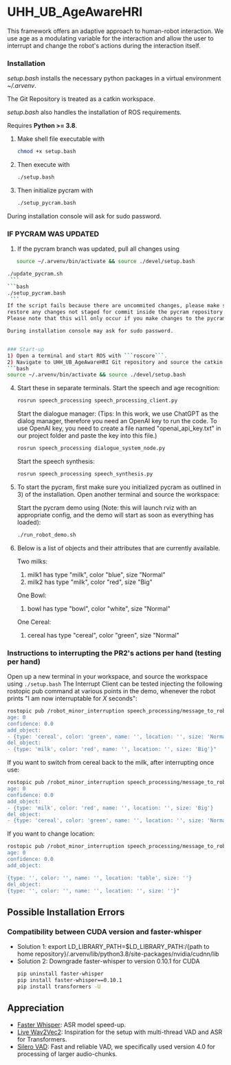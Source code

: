 # UHH_UB_AgeAwareHRI
This framework offers an adaptive approach to human-robot interaction. We use age as a modulating variable for the interaction and allow the user to interrupt and change the robot's actions during the interaction itself.

### Installation
*setup.bash* installs the necessary python packages in a virtual environment *~/.arvenv*.

The Git Repository is treated as a catkin workspace. 

*setup.bash* also handles the installation of ROS requirements.

Requires **Python >= 3.8**.

1) Make shell file executable with
    ```bash
   chmod +x setup.bash
    ```
3) Then execute with
    ```bash
   ./setup.bash
    ```
5) Then initialize pycram with
    ```bash
   ./setup_pycram.bash
    ```
During installation console will ask for sudo password.

### IF PYCRAM WAS UPDATED

1) If the pycram branch was updated, pull all changes using

 ```bash
    source ~/.arvenv/bin/activate && source ./devel/setup.bash
```
   ```bash
   ./update_pycram.sh
    ```
   ```bash
   ./setup_pycram.bash
    ```
   If the script fails because there are uncommited changes, please make sure to
   restore any changes not staged for commit inside the pycram repository.
   Please note that this will only occur if you make changes to the pycram code on your side
   
During installation console may ask for sudo password.


### Start-up
1) Open a terminal and start ROS with ```roscore```.
2) Navigate to UHH_UB_AgeAwareHRI Git repository and source the catkin workspace: (this has do be done for all terminals you are opening)
   ```bash
   source ~/.arvenv/bin/activate && source ./devel/setup.bash
   ```
4) Start these in separate terminals. 
   Start the speech and age recognition:
    ```bash
   rosrun speech_processing speech_processing_client.py
   ```
   Start the dialogue manager:
   (Tips: In this work, we use ChatGPT as the dialog manager, therefore you need an OpenAI key to run the code. To use OpenAI key, you need to create a file named "openai_api_key.txt" in our project folder and paste the key into this file.)
    ```bash
   rosrun speech_processing dialogue_system_node.py
   ```
   Start the speech synthesis:
    ```bash
   rosrun speech_processing speech_synthesis.py
   ```
 
5) To start the pycram, first make sure you initialized pycram as outlined in 3) of the installation. Open another terminal and source the workspace:

   Start the pycram demo using (Note: this will launch rviz with an appropriate config, and the demo will start as soon as everything has loaded):
   ```bash
   ./run_robot_demo.sh 
   ```

6) Below is a list of objects and their attributes that are currently available.
   
   Two milks:
   1. milk1 has type "milk", color "blue", size "Normal"
   2. milk2 has type "milk", color "red", size "Big"

   One Bowl:
   1. bowl has type "bowl", color "white", size "Normal"

   One Cereal:
   1. cereal has type "cereal", color "green", size "Normal"
  
   
### Instructions to interrupting the PR2's actions per hand (testing per hand)
Open up a new terminal in your workspace, and source the workspace using ```./setup.bash```
The Interrupt Client can be tested injecting the following rostopic pub command at various points in the demo, whenever the robot prints "I am now interruptable for *X* seconds":
   ```bash
   rostopic pub /robot_minor_interruption speech_processing/message_to_robot "command: 'bring_me'
   age: 0
   confidence: 0.0
   add_object:
   - {type: 'cereal', color: 'green', name: '', location: '', size: 'Normal'}
   del_object:
   - {type: 'milk', color: 'red', name: '', location: '', size: 'Big'}" 
   ``` 
   
If you want to switch from cereal back to the milk, after interrupting once use:
   ```bash
   rostopic pub /robot_minor_interruption speech_processing/message_to_robot "command: 'bring_me'
   age: 0
   confidence: 0.0
   add_object:
   - {type: 'milk', color: 'red', name: '', location: '', size: 'Big'}
   del_object:
   - {type: 'cereal', color: 'green', name: '', location: '', size: 'Normal'}"
   ```
If you want to change location:
```bash
rostopic pub /robot_minor_interruption speech_processing/message_to_robot "command: 'change_location'
age: 0
confidence: 0.0
add_object:

{type: '', color: '', name: '', location: 'table', size: ''}
del_object:
{type: '', color: '', name: '', location: '', size: ''}"
```

## Possible Installation Errors
### Compatibility between CUDA version and faster-whisper
- Solution 1: export LD_LIBRARY_PATH=$LD_LIBRARY_PATH:/{path to home repository}/.arvenv/lib/python3.8/site-packages/nvidia/cudnn/lib
- Solution 2: Downgrade faster-whisper to version 0.10.1 for CUDA
    ```bash
    pip uninstall faster-whisper
    pip install faster-whisper==0.10.1
    pip install transformers -U
    ```

 
## Appreciation
- [Faster Whisper](https://github.com/SYSTRAN/faster-whisper/tree/master): ASR model speed-up.
- [Live Wav2Vec2](https://github.com/oliverguhr/wav2vec2-live/tree/main): Inspiration for the setup with multi-thread VAD and ASR for Transformers.
- [Silero VAD](https://github.com/snakers4/silero-vad): Fast and reliable VAD, we specifically used version 4.0 for processing of larger audio-chunks.

   
   
   
   
